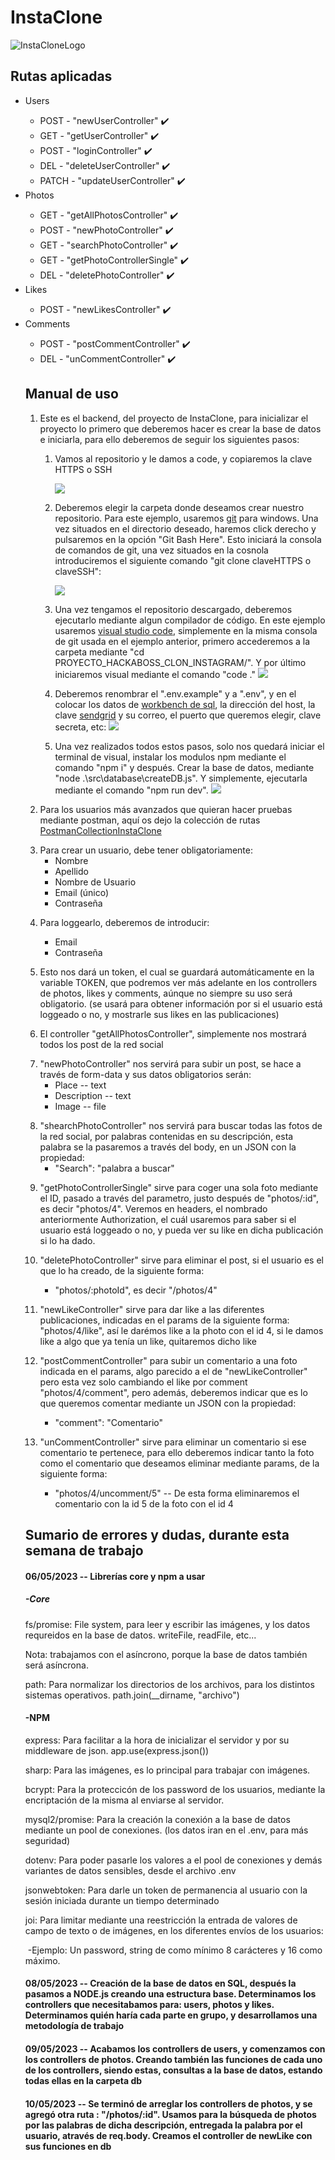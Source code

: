 <h1>InstaClone</h1>

![InstaCloneLogo](https://github.com/Manuel080696/PruebasManu/blob/main/logo_final2.png)

<h2>Rutas aplicadas</h2>

<ul>
  <li>Users</li>
  <ul>
    <li>POST - "newUserController" ✔️</li>
    <li>GET - "getUserController" ✔️</li>
    <li>POST - "loginController" ✔️</li>
    <li>DEL - "deleteUserController" ✔️</li>
    <li>PATCH - "updateUserController" ✔️</li>
  </ul>
  <li>Photos</li>
    <ul>
      <li>GET - "getAllPhotosController" ✔️</li>
      <li>POST - "newPhotoController" ✔️ </li>
      <li>GET - "searchPhotoController" ✔️ </li>
      <li>GET - "getPhotoControllerSingle" ✔️ </li>
      <li>DEL - "deletePhotoController" ✔️ </li>
  </ul>
  <li>Likes</li>
  <ul>
    <li>POST - "newLikesController" ✔️ </li>
  </ul>
  <li>Comments</li>
  <ul>
    <li>POST - "postCommentController" ✔️ </li>
    <li>DEL - "unCommentController" ✔️ </li>
</ul>
  

<h2>Manual de uso</h2>
<ol>
  <li>Este es el backend, del proyecto de InstaClone, para inicializar el proyecto lo primero que deberemos hacer es crear la base de datos e iniciarla, para ello deberemos de seguir los siguientes pasos:
	<ol>
		<li><article><p>Vamos al repositorio y le damos a code, y copiaremos la clave HTTPS o SSH</p>
		<img src="https://github.com/Manuel080696/PruebasManu/blob/main/claveHTTPSSSH.png?raw=true"/></article></li>
		<p/>
      <li><p>Deberemos elegir la carpeta donde deseamos crear nuestro repositorio. Para este ejemplo, usaremos <a href="https://git-scm.com/">git</a> para windows. Una vez situados en el directorio deseado, haremos click derecho y pulsaremos en la opción "Git Bash Here". Esto iniciará la consola de comandos de git, una vez situados en la cosnola introduciremos el siguiente comando "git clone claveHTTPS o claveSSH":</p>
      <img src="https://github.com/Manuel080696/PruebasManu/blob/main/gitCloneRepositorio.png?raw=true"/>
      </li>
      <p/>
		<li>Una vez tengamos el repositorio descargado, deberemos ejecutarlo mediante algun compilador de código. En este ejemplo usaremos <a href="https://code.visualstudio.com/">visual studio code</a>, simplemente en la misma consola de git usada en el ejemplo anterior, primero accederemos a la carpeta mediante "cd PROYECTO_HACKABOSS_CLON_INSTAGRAM/". Y por último iniciaremos visual mediante el comando "code ."
    <img src="https://github.com/Manuel080696/PruebasManu/blob/main/gitCodeVisual.png?raw=true"/>
    </li>
        <p/>
    <li>Deberemos renombrar el ".env.example" y a ".env", y en el colocar los datos de <a href="https://www.mysql.com/products/workbench/">workbench de sql</a>, la dirección del host, la clave <a href="https://sendgrid.com/">sendgrid</a> y su correo, el puerto que queremos elegir, clave secreta, etc: 
    <img src="https://github.com/Manuel080696/PruebasManu/blob/main/envBackEnd.png"/>
    </li>
          <p/>
    <li>Una vez realizados todos estos pasos, solo nos quedará iniciar el terminal de visual, instalar los modulos npm mediante el comando "npm i" y después. Crear la base de datos, mediante "node .\src\database\createDB.js". Y simplemente, ejecutarla mediante el comando "npm run dev".
      <img src="https://github.com/Manuel080696/PruebasManu/blob/main/insalacionDelBack.png?raw=true"/>
    </li>
            <p/>
</ol>
</li>
  <p></p>
  <li>Para los usuarios más avanzados que quieran hacer pruebas mediante postman, aquí os dejo la colección de rutas <a href="https://github.com/Manuel080696/PruebasManu/blob/main/InstaClone.postman_collection.json">PostmanCollectionInstaClone</a>
  </li>
  <p></p>
  <li>Para crear un usuario, debe tener obligatoriamente:
  <ul>
    <li>Nombre</li>
    <li>Apellido</li>
    <li>Nombre de Usuario</li>
    <li>Email (único)</li>
    <li>Contraseña</li>
    </ul>
  </li>
  <p></p>
  <li>Para loggearlo, deberemos de introducir:</li>
  <ul>
    <li>Email</li>
    <li>Contraseña</li>
  </ul>
  <p></p>
  <li>Esto nos dará un token, el cual se guardará automáticamente en la variable TOKEN, que podremos ver más adelante en los controllers de photos, likes y comments, aúnque no siempre su uso será obligatorio. (se usará para obtener información por si el usuario está loggeado o no, y mostrarle sus likes en las publicaciones)</li>
  <p></p>
  <li>El controller "getAllPhotosController", simplemente nos mostrará todos los post de la red social</li>
  <p></p>
  <li>"newPhotoController" nos servirá para subir un post, se hace a través de form-data y sus datos obligatorios serán:
  <ul>
    <li>Place -- text</li>
    <li>Description -- text</li>
    <li>Image -- file</li>
    </ul>
  </li>
  <p></p>
  <li>"shearchPhotoController" nos servirá para buscar todas las fotos de la red social, por palabras contenidas en su descripción, esta palabra se la pasaremos a través del body, en un JSON con la propiedad:
    <ul>
      <li>"Search": "palabra a buscar"</li>
    </ul>
  </li>
  <p></p>
  <li>"getPhotoControllerSingle" sirve para coger una sola foto mediante el ID, pasado a través del parametro, justo después de "photos/:id", es decir "photos/4". Veremos en headers, el nombrado anteriormente Authorization, el cuál usaremos para saber si el usuario está loggeado o no, y pueda ver su like en dicha publicación si lo ha dado.</li>
  <p></p>
  <li>"deletePhotoController" sirve para eliminar el post, si el usuario es el que lo ha creado, de la siguiente forma:</li>
   <ul>
     <li>"photos/:photoId", es decir "/photos/4"</li>
  </ul>
  <p></p>
  <li>"newLikeController" sirve para dar like a las diferentes publicaciones, indicadas en el params de la siguiente forma: "photos/4/like", así le darémos like a la photo con el id 4, si le damos like a algo que ya tenía un like, quitaremos dicho like</li>
  <p></p>
  <li>"postCommentController" para subir un comentario a una foto indicada en el params, algo parecido a el de "newLikeController" pero esta vez solo cambiando el like por comment "photos/4/comment", pero además, deberemos indicar que es lo que queremos comentar mediante un JSON con la propiedad:</li>
    <ul>
      <li> "comment": "Comentario"</li>
    </ul>
  <p></p>
  <li>"unCommentController" sirve para eliminar un comentario si ese comentario te pertenece, para ello deberemos indicar tanto la foto como el comentario que deseamos eliminar mediante params, de la siguiente forma:</li>
  <ul>
    <li> "photos/4/uncomment/5" -- De esta forma eliminaremos el comentario con la id 5 de la foto con el id 4 </li>
  </ul>
</ol>

<h2>Sumario de errores y dudas, durante esta semana de trabajo</h2>

<h4>06/05/2023 -- Librerías core y npm a usar</h4>

  <h5>-Core</h5>
    <p>fs/promise: File system, para leer y escribir las imágenes, y los datos requreidos en la base de datos. writeFile, readFile, etc...</p>
    <p>  Nota: trabajamos con el asíncrono, porque la base de datos también será asíncrona. </p>
    <p>path: Para normalizar los directorios de los archivos, para los distintos sistemas operativos. path.join(__dirname, "archivo")</p>
    
  <h4>-NPM</h4>
    <p>express: Para facilitar a la hora de inicializar el servidor y por su middleware de json. app.use(express.json())</p>
    <p>sharp: Para las imágenes, es lo principal para trabajar con imágenes.</p>
    <p>bcrypt: Para la proteccicón de los password de los usuarios, mediante la encriptación de la misma al enviarse al servidor.</p>
    <p>mysql2/promise: Para la creación la conexión a la base de datos mediante un pool de conexiones. (los datos iran en el .env, para más seguridad)</p>
    <p>dotenv: Para poder pasarle los valores a el pool de conexiones y demás variantes de datos sensibles, desde el archivo .env</p>
    <p>jsonwebtoken: Para darle un token de permanencia al usuario con la sesión iniciada durante un tiempo determinado</p>
    <p>joi: Para limitar mediante una reestricción la entrada de valores de campo de texto o de imágenes, en los diferentes envíos de los usuarios:</p>
    <p>&nbsp;-Ejemplo: Un password, string de como mínimo 8 carácteres y 16 como máximo.</p>
    
    
<h4>08/05/2023 -- Creación de la base de datos en SQL, después la pasamos a NODE.js creando una estructura base. Determinamos los controllers que necesitabamos para: users, photos y likes. Determinamos quién haría cada parte en grupo, y desarrollamos una metodología de trabajo</h4>

<h4>09/05/2023 -- Acabamos los controllers de users, y comenzamos con los controllers de photos. Creando también las funciones de cada uno de los controllers, siendo estas, consultas a la base de datos, estando todas ellas en la carpeta db</h4>

<h4>10/05/2023 -- Se terminó de arreglar los controllers de photos, y se agregó otra ruta : "/photos/:id". Usamos para la búsqueda de photos por las palabras de dicha descripción, entregada la palabra por el usuario, através de req.body. Creamos el controller de newLike con sus funciones en db</h4>
